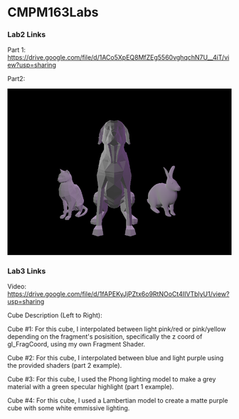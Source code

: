 # CMPM163Labs

### Lab2 Links ###

Part 1: https://drive.google.com/file/d/1ACo5XpEQ8MfZEg5560vghqchN7U__4iT/view?usp=sharing

Part2: 

<img src='Screenshots/CMPM163_Lab2_Part2.PNG' width="750">


### Lab3 Links ###

Video: https://drive.google.com/file/d/1fAPEKyJjPZtx6o9RtNOoCt4IIVTblyU1/view?usp=sharing

Cube Description (Left to Right):

  Cube #1: For this cube, I interpolated between light pink/red or pink/yellow depending on the fragment's posisition, specifically the z coord of gl_FragCoord, using my own Fragment Shader.
  
  Cube #2: For this cube, I interpolated between blue and light purple using the provided shaders (part 2 example).
  
  Cube #3: For this cube, I used the Phong lighting model to make a grey material with a green specular highlight (part 1 example).
  
  Cube #4: For this cube, I used a Lambertian model to create a matte purple cube with some white emmissive lighting.
